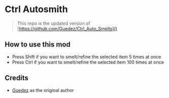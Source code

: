 # Ctrl Autosmith

> This repo is the updated version of [https://github.com/Guedez/Ctrl_Auto_Smelts]()


## How to use this mod
- Press Shift if you want to smelt/refine the selected item 5 times at once
- Press Ctrl if you want to smelt/refine the selected item 100 times at once


## Credits
- [Guedez](https://github.com/Guedez) as the original author
